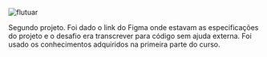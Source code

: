 ![flutuar](https://github.com/PaulaCellis14/exercicios/assets/146037300/05876302-1b44-48dd-b1cf-24ef9628a85b)

Segundo projeto. Foi dado o link do Figma onde estavam as especificações do projeto e o desafio era transcrever para código sem ajuda externa. Foi usado os conhecimentos adquiridos na primeira parte do curso.
